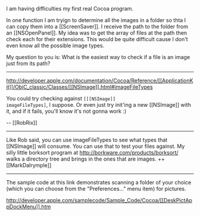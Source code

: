 I am having difficulties my first real Cocoa program.  

In one function I am tryign to determine all the images in a  folder so thta I can copy them into a [[ScreenSaver]].  I receive the path to the folder from an [[NSOpenPanel]].  My idea was to get the array of files at the path then check each for their extensions.  This would be quite difficult cause I don't even know all the possible image types.  

My question to you is: What is the easiest way to check if a file is an image just from its path?

----

http://developer.apple.com/documentation/Cocoa/Reference/[[ApplicationKit]]/ObjC_classic/Classes/[[NSImage]].html#imageFileTypes

You could try checking against <code>[[[NSImage]] imageFileTypes]</code>, I suppose. Or even just try init'ing a new [[NSImage]] with it, and if it fails, you'll know it's not gonna work :)

-- [[RobRix]]


----

Like Rob said, you can use imageFileTypes to see what types that [[NSImage]] will consume.  You can use that to test your files against.  My silly little borksort program at http://borkware.com/products/borksort/ walks a directory tree and brings in the ones that are images. ++[[MarkDalrymple]]

----

The sample code at this link demonstrates scanning a folder of your choice (which you can choose from the "Preferences..." menu item) for pictures.

http://developer.apple.com/samplecode/Sample_Code/Cocoa/[[DeskPictAppDockMenu]].htm